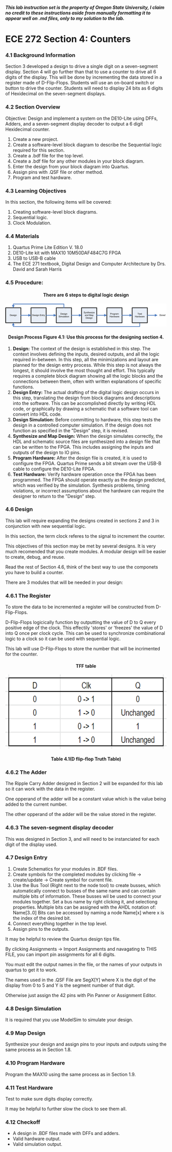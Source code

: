 _**This lab instruction set is the property of Oregon State University, I claim no credit to these instructions aside from manually formatting it to appear well on .md files, only to my solution to the lab.**_

# ECE 272 Section 4: Counters
### 4.1 Background Information
Section 3 developed a design to drive a single digit on a seven-segment display. Section 4 will go further than that to use a counter to drive all 6 digits of the display. This will be done by incrementing the data stored in a register made of D-Flip-Flops. Students will use an on-board switch or button to drive the counter. Students will need to display 24 bits as 6 digits of Hexidecimal on the seven-segment displays.

### 4.2 Section Overview
Objective: Design and implement a system on the DE10-Lite using DFFs, Adders, and a seven-segment display decoder to output a 6 digit Hexidecimal counter.

1. Create a new project.
2. Create a software-level block diagram to describe the Sequential logic required for this section.
3. Create a .bdf file for the top level.
4. Create a .bdf file for any other modules in your block diagram.
5. Enter the design from your block diagram into Quartus.
6. Assign pins with .QSF file or other method. 
7. Program and test hardware.
### 4.3 Learning Objectives
In this section, the following items will be covered:

1. Creating software-level block diagrams.
2. Sequential logic. 
3. Clock Modulation. 
### 4.4 Materials
1. Quartus Prime Lite Edition V. 18.0
2. DE10-Lite kit with MAX10 10M50DAF484C7G FPGA
3. USB to USB-B cable
4. The ECE 271 textbook, Digital Design and Computer Architecture by Drs. David and Sarah Harris
### 4.5 Procedure:
#### <div align="center">There are 6 steps to digital logic design</div>

![Design Process Flow](https://github.com/regerj/ECE-272-Lab-4/blob/master/4.1%20Design%20Process.png)

#### <div align="center">Design Process Figure 4.1: Use this process for the designing section 4.</div>

1. **Design:** The context of the design is established in this step. The context involves defining the inputs, desired outputs, and all the logic required in-between. In this step, all the minimizations and layout are planned for the design entry process. While this step is not always the longest, it should involve the most thought and effort. This typically requires a complete block diagram showing all the logic blocks and the connections between them, often with written explanations of specific functions. 
2. **Design Entry:** The actual drafting of the digital logic design occurs in this step, translating the design from block diagrams and descriptions into the software. This can be accomplished directly by writing HDL code, or graphically by drawing a schematic that a software tool can convert into HDL code. 
3. **Design Simulation:** Before committing to hardware, this step tests the design in a controlled computer simulation. If the design does not function as specified in the ”Design” step, it is revised. 
4. **Synthesize and Map Design:** When the design simulates correctly, the HDL and schematic source files are synthesized into a design file that can be written to the FPGA. This includes assigning the inputs and outputs of the design to IO pins. 
5. **Program Hardware:** After the design file is created, it is used to configure the FPGA. Quartus Prime sends a bit stream over the USB-B cable to configure the DE10-Lite FPGA. 
6. **Test Hardware:** Verify hardware operation once the FPGA has been programmed. The FPGA should operate exactly as the design predicted, which was verified by the simulation. Synthesis problems, timing violations, or incorrect assumptions about the hardware can require the designer to return to the ”Design” step.
### 4.6 Design
This lab will require expanding the designs created in sections 2 and 3 in conjunction with new sequential logic.

In this section, the term clock referes to the signal to increment the counter. 

This objectives of this section may be met by several designs. It is very much recomended that you create modules. A modular design will be easier to create, debug, and reuse.

Read the rest of Section 4.6, think of the best way to use the componets you have to build a counter.  

There are 3 modules that will be needed in your design:

### 4.6.1 The Register
To store the data to be incremented a register will be constructed from D-Flip-Flops.

D-Flip-Flops logicically function by outputting the value of D to Q every positive edge of the clock. This effectily 'stores' or 'freezes' the value of D into Q once per clock cycle. This can be used to synchronize combinational logic to a clock so it can be used with sequential logic. 



This lab will use D-Flip-Flops to store the number that will be incrimented for the counter.

 #### <div align="center">TFF table</div>
 
<p align="center">
  <img width="550" height="231" src="https://github.com/regerj/ECE-272-Lab-4/blob/master/dff.png">
</p>

#### <div align="center">Table 4.1(D flip-flop Truth Table)</div>

### 4.6.2 The Adder
The Ripple Carry Adder designed in Section 2 will be expanded for this lab so it can work with the data in the register. 

One opperand of the adder will be a constant value which is the value being added to the current number.

The other opperand of the adder will be the value stored in the register. 

### 4.6.3 The seven-segment display decoder 
 This was designed in Section 3, and will need to be instanciated for each digit of the display used. 

### 4.7 Design Entry
1. Create Schematics for your modules in .BDF files. 
2. Create symbols for the completed modules by clicking file -> create/update -> Create symbol for current file.
3. Use the Bus Tool (Right next to the node tool) to create busses, which automatically connect to busses of the same name and can contain multiple bits of information. These busses wil be used to connect your modules together. Set a bus name by right clicking it, and selectiong properties. Multiple bits can be assigned with the AHDL notation of: Name[3..0] Bits can be accessed by naming a node Name[x] where x is the index of the desired bit. 
4. Connect everything together in the top level.
5. Assign pins to the outputs.  
 
It may be helpful to review the Quartus design tips file. 

By clicking Assignments -> Import Assignments and navagating to THIS FILE, you can import pin assignments for all 6 digits.

You must edit the output names in the file, or the names of your outputs in quartus to get it to work.

The names used in the .QSF File are SegX[Y] where X is the digit of the display from 0 to 5 and Y is the segment number of that digit.   

Otherwise just assign the 42 pins with Pin Panner or Assignment Editor. 

### 4.8 Design Simulation
It is required that you use ModelSim to simulate your design.

### 4.9 Map Design
Synthesize your design and assign pins to your inputs and outputs using the same process as in Section 1.8.

### 4.10 Program Hardware
Program the MAX10 using the same process as in Section 1.9.

### 4.11 Test Hardware
Test to make sure digits display correctly. 

It may be helpful to further slow the clock to see them all. 

### 4.12 Checkoff
* A design in .BDF files made with DFFs and adders.
* Valid hardware output.
* Valid simulation output.
